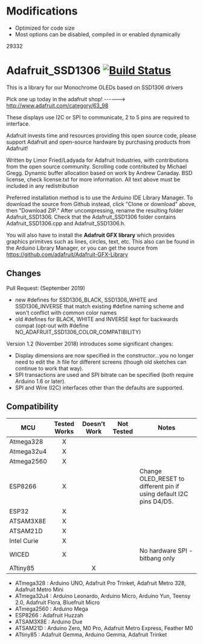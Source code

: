 # Modifications

- Optimized for code size
- Most options can be disabled, compiled in or enabled dynamically

29332

# Adafruit_SSD1306 [![Build Status](https://travis-ci.org/adafruit/Adafruit_SSD1306.svg?branch=master)](https://travis-ci.org/adafruit/Adafruit_SSD1306)

This is a library for our Monochrome OLEDs based on SSD1306 drivers

  Pick one up today in the adafruit shop!
  ------> http://www.adafruit.com/category/63_98

These displays use I2C or SPI to communicate, 2 to 5 pins are required to interface.

Adafruit invests time and resources providing this open source code,
please support Adafruit and open-source hardware by purchasing
products from Adafruit!

Written by Limor Fried/Ladyada for Adafruit Industries, with contributions from the open source community. Scrolling code contributed by Michael Gregg. Dynamic buffer allocation based on work by Andrew Canaday.
BSD license, check license.txt for more information. All text above must be included in any redistribution

Preferred installation method is to use the Arduino IDE Library Manager. To download the source from Github instead, click "Clone or download" above, then "Download ZIP." After uncompressing, rename the resulting folder Adafruit_SSD1306. Check that the Adafruit_SSD1306 folder contains Adafruit_SSD1306.cpp and Adafruit_SSD1306.h.

You will also have to install the **Adafruit GFX library** which provides graphics primitves such as lines, circles, text, etc. This also can be found in the Arduino Library Manager, or you can get the source from https://github.com/adafruit/Adafruit-GFX-Library

## Changes
Pull Request:
   (September 2019)
   * new #defines for SSD1306_BLACK, SSD1306_WHITE and SSD1306_INVERSE that match existing #define naming scheme and won't conflict with common color names
   * old #defines for BLACK, WHITE and INVERSE kept for backwards compat (opt-out with #define NO_ADAFRUIT_SSD1306_COLOR_COMPATIBILITY)

Version 1.2 (November 2018) introduces some significant changes:

  * Display dimensions are now specified in the constructor...you no longer need to edit the .h file for different screens (though old sketches can continue to work that way).
  * SPI transactions are used and SPI bitrate can be specified (both require Arduino 1.6 or later).
  * SPI and Wire (I2C) interfaces other than the defaults are supported.

<!-- START COMPATIBILITY TABLE -->

## Compatibility

MCU         |Tested Works|Doesn't Work|Not Tested|Notes
------------|:----------:|:----------:|:--------:|-----
Atmega328   |      X     |            |          |
Atmega32u4  |      X     |            |          |
Atmega2560  |      X     |            |          |
ESP8266     |      X     |            |          | Change OLED_RESET to different pin if using default I2C pins D4/D5.
ESP32       |      X     |            |          |
ATSAM3X8E   |      X     |            |          |
ATSAM21D    |      X     |            |          |
Intel Curie |      X     |            |          |
WICED       |      X     |            |          | No hardware SPI - bitbang only
ATtiny85    |            |      X     |          |

  * ATmega328 : Arduino UNO, Adafruit Pro Trinket, Adafruit Metro 328, Adafruit Metro Mini
  * ATmega32u4 : Arduino Leonardo, Arduino Micro, Arduino Yun, Teensy 2.0, Adafruit Flora, Bluefruit Micro
  * ATmega2560 : Arduino Mega
  * ESP8266 : Adafruit Huzzah
  * ATSAM3X8E : Arduino Due
  * ATSAM21D : Arduino Zero, M0 Pro, Adafruit Metro Express, Feather M0
  * ATtiny85 : Adafruit Gemma, Arduino Gemma, Adafruit Trinket

<!-- END COMPATIBILITY TABLE -->
